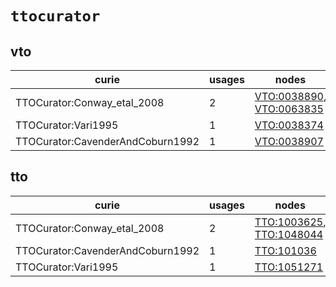 # `ttocurator`

## vto

| curie                            |   usages | nodes                                                                                                                |
|----------------------------------|----------|----------------------------------------------------------------------------------------------------------------------|
| TTOCurator:Conway_etal_2008      |        2 | [VTO:0038890](http://purl.obolibrary.org/obo/VTO_0038890), [VTO:0063835](http://purl.obolibrary.org/obo/VTO_0063835) |
| TTOCurator:Vari1995              |        1 | [VTO:0038374](http://purl.obolibrary.org/obo/VTO_0038374)                                                            |
| TTOCurator:CavenderAndCoburn1992 |        1 | [VTO:0038907](http://purl.obolibrary.org/obo/VTO_0038907)                                                            |

## tto

| curie                            |   usages | nodes                                                                                                                |
|----------------------------------|----------|----------------------------------------------------------------------------------------------------------------------|
| TTOCurator:Conway_etal_2008      |        2 | [TTO:1003625](http://purl.obolibrary.org/obo/TTO_1003625), [TTO:1048044](http://purl.obolibrary.org/obo/TTO_1048044) |
| TTOCurator:CavenderAndCoburn1992 |        1 | [TTO:101036](http://purl.obolibrary.org/obo/TTO_101036)                                                              |
| TTOCurator:Vari1995              |        1 | [TTO:1051271](http://purl.obolibrary.org/obo/TTO_1051271)                                                            |


